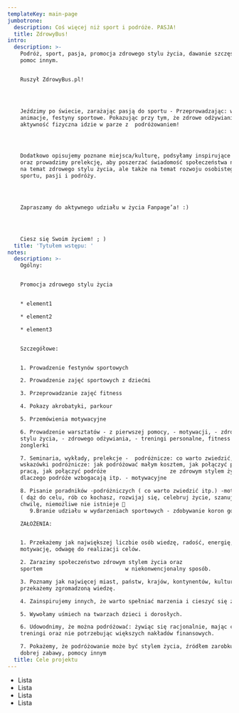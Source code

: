 ```yaml
---
templateKey: main-page
jumbotrone:
  description: Coś więcej niż sport i podróże. PASJA!
  title: ZdrowyBus!
intro:
  description: >-
    Podróż, sport, pasja, promocja zdrowego stylu życia, dawanie szczęścia i
    pomoc innym.


    Ruszył ZdrowyBus.pl!




    Jeździmy po świecie, zarażając pasją do sportu - Przeprowadzając: warsztaty,
    animacje, festyny sportowe. Pokazując przy tym, że zdrowe odżywianie i
    aktywność fizyczna idzie w parze z  podróżowaniem!




    Dodatkowo opisujemy poznane miejsca/kulturę, podsyłamy inspirujące materiały
    oraz prowadzimy prelekcję, aby poszerzać świadomość społeczeństwa nie tylko
    na temat zdrowego stylu życia, ale także na temat rozwoju osobistego,
    sportu, pasji i podróży. 




    Zapraszamy do aktywnego udziału w życia Fanpage’a! :) 




    Ciesz się Swoim życiem! ; )
  title: 'Tytułem wstępu: '
notes:
  description: >-
    Ogólny: 


    Promocja zdrowego stylu życia


    * element1

    * element2

    * element3


    Szczegółowe: 


    1. Prowadzenie festynów sportowych 

    2. Prowadzenie zajęć sportowych z dziećmi 

    3. Przeprowadzanie zajęć fitness 

    4. Pokazy akrobatyki, parkour 

    5. Przemówienia motywacyjne 

    6. Prowadzenie warsztatów - z pierwszej pomocy, - motywacji, - zdrowego
    stylu życia, - zdrowego odżywiania, - treningi personalne, fitness -
    żonglerki

    7. Seminaria, wykłady, prelekcje -  podróżnicze: co warto zwiedzić,
    wskazówki podróżnicze: jak podróżować małym kosztem, jak połączyć podróże z
    pracą, jak połączyć podróże                    ze zdrowym stylem życia,
    dlaczego podróże wzbogacają itp. - motywacyjne 

    8. Pisanie poradników -podróżniczych ( co warto zwiedzić itp.) -motywujących
    ( dąż do celu, rób co kochasz, rozwijaj się, celebruj życie, szanuj każdą
    chwilę, niemożliwe nie istnieje 
       9.Branie udziału w wydarzeniach sportowych - zdobywanie koron górskich - biegi uliczne - biegi miejskie z przeszkodami - biegi górskie - biegi ekstremalne - spływy kajakowe - rafting - ścianki wspinaczkowe - skoki bungee - skoki spadochronowe - Adventure race - nurkowanie - mecze uliczne koszykówki, piłki nożnej, siatkówki.

    ZAŁOŻENIA:


    1. Przekażemy jak największej liczbie osób wiedzę, radość, energię, pasję,
    motywację, odwagę do realizacji celów. 

    2. Zarazimy społeczeństwo zdrowym stylem życia oraz
    sportem                          w niekonwencjonalny sposób. 

    3. Poznamy jak najwięcej miast, państw, krajów, kontynentów, kultur i
    przekażemy zgromadzoną wiedzę. 

    4. Zainspirujemy innych, że warto spełniać marzenia i cieszyć się życiem. 

    5. Wywołamy uśmiech na twarzach dzieci i dorosłych. 

    6. Udowodnimy, że można podróżować: żywiąc się racjonalnie, mając czas na
    treningi oraz nie potrzebując większych nakładów finansowych. 

    7. Pokażemy, że podróżowanie może być stylem życia, źródłem zarobku, wiedzy,
    dobrej zabawy, pomocy innym
  title: Cele projektu
---
```

* Lista
* Lista
* Lista
* Lista
